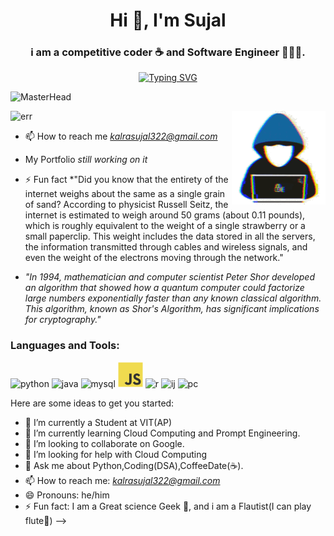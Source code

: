 <h1 align="center">Hi 👋, I'm Sujal</h1>
<h3 align="center">i am a competitive coder ☕ and Software Engineer 🧑🏼‍💻.</h3>

<div align="center">
<a href="#"><img src="https://readme-typing-svg.demolab.com?font=Fira+Code&size=27&pause=1000&color=blue &width=470&lines=Hello+Fellow+%3C%2FDevelopers%3E;if(brain!%3Dempty)+keepCoding()+;else++orderCoffee()+" alt="Typing SVG" /></a>
<!-- [![Typing SVG](https://readme-typing-svg.demolab.com?font=Fira+Code&pause=1000&width=435&lines=Hello+Fellow+%3C%2FDevelopers%3E;if(brain+!%3D+empty)+%7B++keepCoding()++%7D+;else+%7B++orderCoffee()++%7D)](https://git.io/typing-svg) -->
</div>

![MasterHead](https://miro.medium.com/max/1400/1*OxT7UjIwhklKE8d8SFyo7g.gif)

<img src = "https://github.com/0xAbdulKhalid/0xAbdulKhalid/raw/main/assets/mdImages/about_me.gif" width = 150px align="right">

<p align="left"> <img src="https://komarev.com/ghpvc/?username=RupendraSinghRajawat&label=Profile%20views&color=0e75b6&style=flat" alt="err" /></p>

- 📫 How to reach me *kalrasujal322@gmail.com*
- My Portfolio *still working on it*

- ⚡ Fun fact *"Did you know that the entirety of the internet weighs about the same as a single grain of sand? According to physicist Russell Seitz, the internet is estimated to weigh around 50 grams (about 0.11 pounds), which is roughly equivalent to the weight of a single strawberry or a small paperclip. This weight includes the data stored in all the servers, the information transmitted through cables and wireless signals, and even the weight of the electrons moving through the network."
- *"In 1994, mathematician and computer scientist Peter Shor developed an algorithm that showed how a quantum computer could factorize large numbers exponentially faster than any known classical algorithm. This algorithm, known as Shor's Algorithm, has significant implications for cryptography."*


<p align="left">

<a href="https://instagram.com/kalrasujal" target="blank"></a>
</p>
<h3 align="left">Languages and Tools:</h3>
<p align="left">   
<img src="https://cdn.jsdelivr.net/gh/devicons/devicon@latest/icons/python/python-original.svg" alt="python"  width="40" height="40"/>
<img src="https://cdn.jsdelivr.net/gh/devicons/devicon@latest/icons/java/java-original.svg" alt="java"  width="40" height="40"/>
<img src="https://cdn.jsdelivr.net/gh/devicons/devicon@latest/icons/mysql/mysql-original-wordmark.svg"  alt="mysql"  width="40" height="40"/>
<img src="https://raw.githubusercontent.com/devicons/devicon/master/icons/javascript/javascript-original.svg" alt="javascript" width="40" height="40" color="white"/> 
<img src="https://cdn.jsdelivr.net/gh/devicons/devicon@latest/icons/r/r-original.svg" alt="r"  width="40" height="40"/>
<img src="https://cdn.jsdelivr.net/gh/devicons/devicon@latest/icons/intellij/intellij-original.svg" alt="ij"  width="40" height="40"/> 
<img src="https://cdn.jsdelivr.net/gh/devicons/devicon@latest/icons/pycharm/pycharm-original.svg" alt="pc"  width="40" height="40"/>

</p>





Here are some ideas to get you started:

- 🔭 I’m currently a Student at VIT(AP)
- 🌱 I’m currently learning  Cloud Computing and Prompt Engineering.
- 👯 I’m looking to collaborate on Google.
- 🤔 I’m looking for help with Cloud Computing
- 💬 Ask me about Python,Coding(DSA),CoffeeDate(☕).
- 📫 How to reach me: *kalrasujal322@gmail.com*
- 😄 Pronouns: he/him
- ⚡ Fun fact: I am a Great science Geek 🔭, and i am a Flautist(I can play flute🪈)
-->
